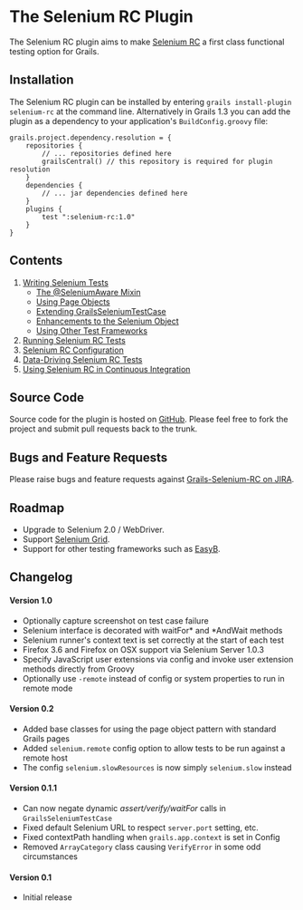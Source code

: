 # The Selenium RC Plugin
The Selenium RC plugin aims to make [Selenium RC][1] a first class functional testing option for Grails.

## Installation
The Selenium RC plugin can be installed by entering `grails install-plugin selenium-rc` at the command line. Alternatively in Grails 1.3 you can add the plugin as a dependency to your application's `BuildConfig.groovy` file:

	grails.project.dependency.resolution = {
		repositories {
			// ... repositories defined here
			grailsCentral() // this repository is required for plugin resolution
		}
		dependencies {
			// ... jar dependencies defined here
		}
		plugins {
			test ":selenium-rc:1.0"
		}
	}

## Contents
1. [Writing Selenium Tests](2.0-WritingSeleniumTests.md)
	* [The @SeleniumAware Mixin](2.1-SeleniumAware.md)
	* [Using Page Objects](2.2-PageObjects.md)
	* [Extending GrailsSeleniumTestCase](2.3-GrailsSeleniumTestCase.md)
	* [Enhancements to the Selenium Object](2.4-SeleniumObject.md)
	* [Using Other Test Frameworks](2.5-OtherFrameworks.md)
1. [Running Selenium RC Tests](3.0-RunningSelenium.md)
1. [Selenium RC Configuration](4.0-Configuration.md)
1. [Data-Driving Selenium RC Tests](5.0-DataDriving.md)
1. [Using Selenium RC in Continuous Integration](6.0-ContinuousIntegration.md)

## Source Code
Source code for the plugin is hosted on [GitHub][2]. Please feel free to fork the project and submit pull requests back to the trunk.

## Bugs and Feature Requests
Please raise bugs and feature requests against [Grails-Selenium-RC on JIRA][3].

## Roadmap
* Upgrade to Selenium 2.0 / WebDriver.
* Support [Selenium Grid][4].
* Support for other testing frameworks such as [EasyB][5].

## Changelog
#### Version 1.0
* Optionally capture screenshot on test case failure
* Selenium interface is decorated with waitFor* and *AndWait methods
* Selenium runner's context text is set correctly at the start of each test
* Firefox 3.6 and Firefox on OSX support via Selenium Server 1.0.3
* Specify JavaScript user extensions via config and invoke user extension methods directly from Groovy
* Optionally use `-remote` instead of config or system properties to run in remote mode

#### Version 0.2
* Added base classes for using the page object pattern with standard Grails pages
* Added `selenium.remote` config option to allow tests to be run against a remote host
* The config `selenium.slowResources` is now simply `selenium.slow` instead

#### Version 0.1.1
* Can now negate dynamic _assert/verify/waitFor_ calls in `GrailsSeleniumTestCase`
* Fixed default Selenium URL to respect `server.port` setting, etc.
* Fixed contextPath handling when `grails.app.context` is set in Config
* Removed `ArrayCategory` class causing `VerifyError` in some odd circumstances

#### Version 0.1
* Initial release

[1]: http://seleniumhq.org/projects/remote-control/ "Selenium Remote Control"
[2]: http://github.com/robfletcher/grails-selenium-rc "Grails Selenium RC on GitHub"
[3]: http://jira.codehaus.org/browse/GRAILSPLUGINS/component/14229 "Grails Selenium RC on JIRA"
[4]: http://selenium-grid.seleniumhq.org/ "Selenium Grid"
[5]: http://www.easyb.org/ "EasyB BDD Framework"